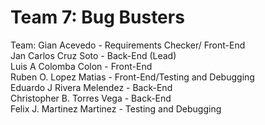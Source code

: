 # Team 7: Bug Busters

Team:
Gian Acevedo - Requirements Checker/ Front-End <br />
Jan Carlos Cruz Soto - Back-End (Lead) <br />
Luis A Colomba Colon - Front-End <br />
Ruben O. Lopez Matias - Front-End/Testing and Debugging <br />
Eduardo J Rivera Melendez - Back-End <br />
Christopher B. Torres Vega - Back-End <br />
Felix J. Martinez Martinez - Testing and Debugging <br />
